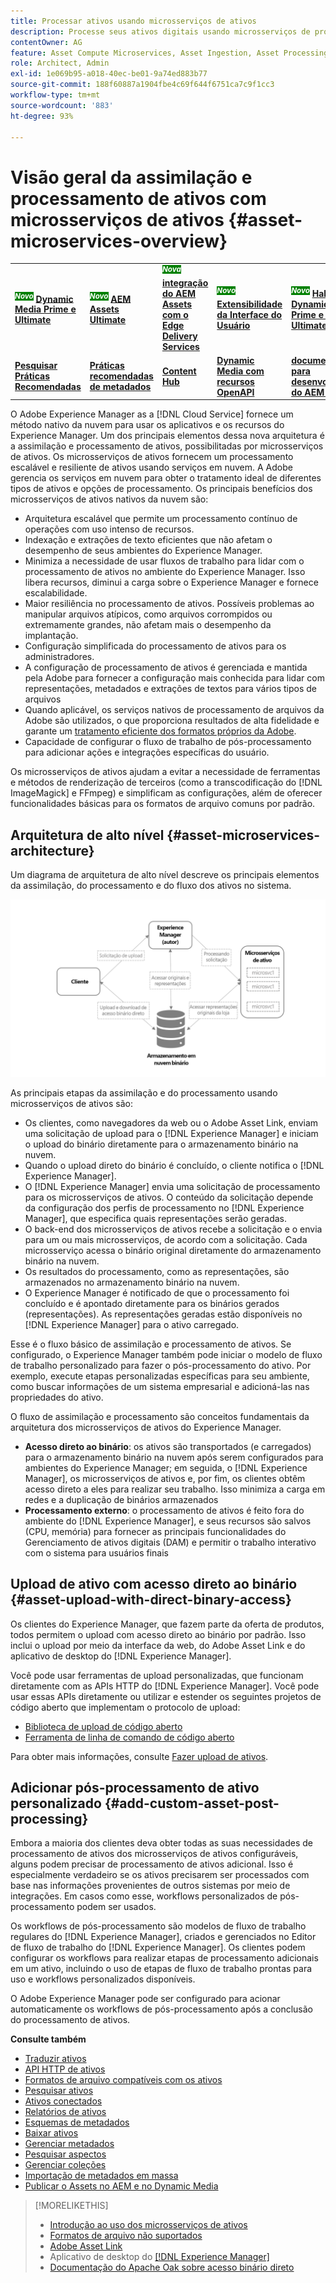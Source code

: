 ```yaml
---
title: Processar ativos usando microsserviços de ativos
description: Processe seus ativos digitais usando microsserviços de processamento de ativos escaláveis e nativos da nuvem.
contentOwner: AG
feature: Asset Compute Microservices, Asset Ingestion, Asset Processing
role: Architect, Admin
exl-id: 1e069b95-a018-40ec-be01-9a74ed883b77
source-git-commit: 188f60887a1904fbe4c69f644f6751ca7c9f1cc3
workflow-type: tm+mt
source-wordcount: '883'
ht-degree: 93%

---
```


# Visão geral da assimilação e processamento de ativos com microsserviços de ativos {#asset-microservices-overview}

<table>
    <tr>
        <td>
            <sup style= "background-color:#008000; color:#FFFFFF; font-weight:bold"><i>Novo</i></sup> <a href="/help/assets/dynamic-media/dm-prime-ultimate.md"><b>Dynamic Media Prime e Ultimate</b></a>
        </td>
        <td>
            <sup style= "background-color:#008000; color:#FFFFFF; font-weight:bold"><i>Novo</i></sup> <a href="/help/assets/assets-ultimate-overview.md"><b>AEM Assets Ultimate</b></a>
        </td>
        <td>
            <sup style= "background-color:#008000; color:#FFFFFF; font-weight:bold"><i>Nova</i></sup> <a href="/help/assets/integrate-aem-assets-edge-delivery-services.md"><b>integração do AEM Assets com o Edge Delivery Services</b></a>
        </td>
        <td>
            <sup style= "background-color:#008000; color:#FFFFFF; font-weight:bold"><i>Novo</i></sup> <a href="/help/assets/aem-assets-view-ui-extensibility.md"><b>Extensibilidade da Interface do Usuário</b></a>
        </td>
          <td>
            <sup style= "background-color:#008000; color:#FFFFFF; font-weight:bold"><i>Novo</i></sup> <a href="/help/assets/dynamic-media/enable-dynamic-media-prime-and-ultimate.md"><b>Habilitar o Dynamic Media Prime e o Ultimate</b></a>
        </td>
    </tr>
    <tr>
        <td>
            <a href="/help/assets/search-best-practices.md"><b>Pesquisar Práticas Recomendadas</b></a>
        </td>
        <td>
            <a href="/help/assets/metadata-best-practices.md"><b>Práticas recomendadas de metadados</b></a>
        </td>
        <td>
            <a href="/help/assets/product-overview.md"><b>Content Hub</b></a>
        </td>
        <td>
            <a href="/help/assets/dynamic-media-open-apis-overview.md"><b>Dynamic Media com recursos OpenAPI</b></a>
        </td>
        <td>
            <a href="https://developer.adobe.com/experience-cloud/experience-manager-apis/"><b>documentação para desenvolvedores do AEM Assets</b></a>
        </td>
    </tr>
</table>

O Adobe Experience Manager as a [!DNL Cloud Service] fornece um método nativo da nuvem para usar os aplicativos e os recursos do Experience Manager. Um dos principais elementos dessa nova arquitetura é a assimilação e processamento de ativos, possibilitadas por microsserviços de ativos. Os microsserviços de ativos fornecem um processamento escalável e resiliente de ativos usando serviços em nuvem. A Adobe gerencia os serviços em nuvem para obter o tratamento ideal de diferentes tipos de ativos e opções de processamento. Os principais benefícios dos microsserviços de ativos nativos da nuvem são:

* Arquitetura escalável que permite um processamento contínuo de operações com uso intenso de recursos.
* Indexação e extrações de texto eficientes que não afetam o desempenho de seus ambientes do Experience Manager.
* Minimiza a necessidade de usar fluxos de trabalho para lidar com o processamento de ativos no ambiente do Experience Manager. Isso libera recursos, diminui a carga sobre o Experience Manager e fornece escalabilidade.
* Maior resiliência no processamento de ativos. Possíveis problemas ao manipular arquivos atípicos, como arquivos corrompidos ou extremamente grandes, não afetam mais o desempenho da implantação.
* Configuração simplificada do processamento de ativos para os administradores.
* A configuração de processamento de ativos é gerenciada e mantida pela Adobe para fornecer a configuração mais conhecida para lidar com representações, metadados e extrações de textos para vários tipos de arquivos
* Quando aplicável, os serviços nativos de processamento de arquivos da Adobe são utilizados, o que proporciona resultados de alta fidelidade e garante um [tratamento eficiente dos formatos próprios da Adobe](file-format-support.md).
* Capacidade de configurar o fluxo de trabalho de pós-processamento para adicionar ações e integrações específicas do usuário.

Os microsserviços de ativos ajudam a evitar a necessidade de ferramentas e métodos de renderização de terceiros (como a transcodificação do [!DNL ImageMagick] e FFmpeg) e simplificam as configurações, além de oferecer funcionalidades básicas para os formatos de arquivo comuns por padrão.

## Arquitetura de alto nível {#asset-microservices-architecture}

Um diagrama de arquitetura de alto nível descreve os principais elementos da assimilação, do processamento e do fluxo dos ativos no sistema.

<!-- Proposed DRAFT diagram for asset microservices overview - see section "Asset processing - high-level diagram" in the PPTX deck

https://adobe-my.sharepoint.com/personal/gklebus_adobe_com/_layouts/15/guestaccess.aspx?guestaccesstoken=jexDC5ZnepXSt6dTPciH66TzckS1BPEfdaZuSgHugL8%3D&docid=2_1ec37f0bd4cc74354b4f481cd420e07fc&rev=1&e=CdgElS
-->

![Assimilação e processamento de ativos com microsserviços de ativos](assets/asset-microservices-overview.png "Assimilação e processamento de ativos com microsserviços de ativos")

As principais etapas da assimilação e do processamento usando microsserviços de ativos são:

* Os clientes, como navegadores da web ou o Adobe Asset Link, enviam uma solicitação de upload para o [!DNL Experience Manager] e iniciam o upload do binário diretamente para o armazenamento binário na nuvem.
* Quando o upload direto do binário é concluído, o cliente notifica o [!DNL Experience Manager].
* O [!DNL Experience Manager] envia uma solicitação de processamento para os microsserviços de ativos. O conteúdo da solicitação depende da configuração dos perfis de processamento no [!DNL Experience Manager], que especifica quais representações serão geradas.
* O back-end dos microsserviços de ativos recebe a solicitação e o envia para um ou mais microsserviços, de acordo com a solicitação. Cada microsserviço acessa o binário original diretamente do armazenamento binário na nuvem.
* Os resultados do processamento, como as representações, são armazenados no armazenamento binário na nuvem.
* O Experience Manager é notificado de que o processamento foi concluído e é apontado diretamente para os binários gerados (representações). As representações geradas estão disponíveis no [!DNL Experience Manager] para o ativo carregado.

Esse é o fluxo básico de assimilação e processamento de ativos. Se configurado, o Experience Manager também pode iniciar o modelo de fluxo de trabalho personalizado para fazer o pós-processamento do ativo. Por exemplo, execute etapas personalizadas específicas para seu ambiente, como buscar informações de um sistema empresarial e adicioná-las nas propriedades do ativo.

O fluxo de assimilação e processamento são conceitos fundamentais da arquitetura dos microsserviços de ativos do Experience Manager.

* **Acesso direto ao binário**: os ativos são transportados (e carregados) para o armazenamento binário na nuvem após serem configurados para ambientes do Experience Manager; em seguida, o [!DNL Experience Manager], os microsserviços de ativos e, por fim, os clientes obtêm acesso direto a eles para realizar seu trabalho. Isso minimiza a carga em redes e a duplicação de binários armazenados
* **Processamento externo**: o processamento de ativos é feito fora do ambiente do [!DNL Experience Manager], e seus recursos são salvos (CPU, memória) para fornecer as principais funcionalidades do Gerenciamento de ativos digitais (DAM) e permitir o trabalho interativo com o sistema para usuários finais

## Upload de ativo com acesso direto ao binário {#asset-upload-with-direct-binary-access}

Os clientes do Experience Manager, que fazem parte da oferta de produtos, todos permitem o upload com acesso direto ao binário por padrão. Isso inclui o upload por meio da interface da web, do Adobe Asset Link e do aplicativo de desktop do [!DNL Experience Manager].

Você pode usar ferramentas de upload personalizadas, que funcionam diretamente com as APIs HTTP do [!DNL Experience Manager]. Você pode usar essas APIs diretamente ou utilizar e estender os seguintes projetos de código aberto que implementam o protocolo de upload:

* [Biblioteca de upload de código aberto](https://github.com/adobe/aem-upload)
* [Ferramenta de linha de comando de código aberto](https://github.com/adobe/aio-cli-plugin-aem)

Para obter mais informações, consulte [Fazer upload de ativos](add-assets.md).

## Adicionar pós-processamento de ativo personalizado {#add-custom-asset-post-processing}

Embora a maioria dos clientes deva obter todas as suas necessidades de processamento de ativos dos microsserviços de ativos configuráveis, alguns podem precisar de processamento de ativos adicional. Isso é especialmente verdadeiro se os ativos precisarem ser processados com base nas informações provenientes de outros sistemas por meio de integrações. Em casos como esse, workflows personalizados de pós-processamento podem ser usados.

Os workflows de pós-processamento são modelos de fluxo de trabalho regulares do [!DNL Experience Manager], criados e gerenciados no Editor de fluxo de trabalho do [!DNL Experience Manager]. Os clientes podem configurar os workflows para realizar etapas de processamento adicionais em um ativo, incluindo o uso de etapas de fluxo de trabalho prontas para uso e workflows personalizados disponíveis.

O Adobe Experience Manager pode ser configurado para acionar automaticamente os workflows de pós-processamento após a conclusão do processamento de ativos.

<!-- TBD asgupta, Engg: Create some asset-microservices-data-flow-diagram.
-->

**Consulte também**

* [Traduzir ativos](translate-assets.md)
* [API HTTP de ativos](mac-api-assets.md)
* [Formatos de arquivo compatíveis com os ativos](file-format-support.md)
* [Pesquisar ativos](search-assets.md)
* [Ativos conectados](use-assets-across-connected-assets-instances.md)
* [Relatórios de ativos](asset-reports.md)
* [Esquemas de metadados](metadata-schemas.md)
* [Baixar ativos](download-assets-from-aem.md)
* [Gerenciar metadados](manage-metadata.md)
* [Pesquisar aspectos](search-facets.md)
* [Gerenciar coleções](manage-collections.md)
* [Importação de metadados em massa](metadata-import-export.md)
* [Publicar o Assets no AEM e no Dynamic Media](/help/assets/publish-assets-to-aem-and-dm.md)

>[!MORELIKETHIS]
>
>* [Introdução ao uso dos microsserviços de ativos](asset-microservices-configure-and-use.md)
>* [Formatos de arquivo não suportados](file-format-support.md)
>* [Adobe Asset Link](https://helpx.adobe.com/br/enterprise/using/adobe-asset-link.html)
>* Aplicativo de desktop do [[!DNL Experience Manager]  ](https://experienceleague.adobe.com/docs/experience-manager-desktop-app/using/introduction.html?lang=pt-BR)
>* [Documentação do Apache Oak sobre acesso binário direto](https://jackrabbit.apache.org/oak/docs/features/direct-binary-access.html)
